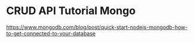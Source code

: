 # CRUD API Tutorial Mongo

<https://www.mongodb.com/blog/post/quick-start-nodejs-mongodb-how-to-get-connected-to-your-database>
